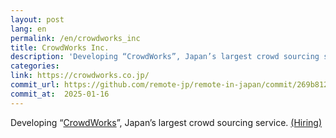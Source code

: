 ```yaml
---
layout: post
lang: en
permalink: /en/crowdworks_inc
title: CrowdWorks Inc.
description: 'Developing “CrowdWorks”, Japan’s largest crowd sourcing service. (Hiring)'
categories: 
link: https://crowdworks.co.jp/
commit_url: https://github.com/remote-jp/remote-in-japan/commit/269b8121aa196f71e3b6ae053662484bf0056892
commit_at:  2025-01-16
---
```


<p>Developing “<a href="https://crowdworks.jp/">CrowdWorks</a>”, Japan’s largest crowd sourcing service. <a href="https://www.wantedly.com/projects/55681">(Hiring)</a></p>
